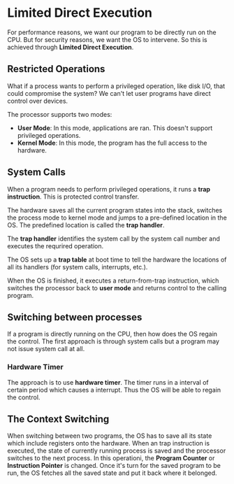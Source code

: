 # Limited Direct Execution
For performance reasons, we want our program to be directly run on the CPU. But for security reasons, we want the OS to intervene. So this is achieved through **Limited Direct Execution**.

## Restricted Operations
What if a process wants to perform a privileged operation, like disk I/O, that could compromise the system? We can't let user programs have direct control over devices.

The processor supports two modes:
- **User Mode**: In this mode, applications are ran. This doesn't support privileged operations.
- **Kernel Mode**: In this mode, the program has the full access to the hardware.

## System Calls
When a program needs to perform privileged operations, it runs a **trap instruction**. This is protected control transfer. 

The hardware saves all the current program states into the stack, switches the process mode to kernel mode and jumps to a pre-defined location in the OS. The predefined location is called the **trap handler**. 

The **trap handler** identifies the system call by the system call number and executes the requrired operation.

The OS sets up a **trap table** at boot time to tell the hardware the locations of all its handlers (for system calls, interrupts, etc.). 

When the OS is finished, it executes a return-from-trap instruction, which switches the processor back to **user mode** and returns control to the calling program.


## Switching between processes
If a program is directly running on the CPU, then how does the OS regain the control. The first approach is through system calls but a program may not issue system call at all.

### Hardware Timer
The approach is to use **hardware timer**. The timer runs in a interval of certain period which causes a interrupt. Thus the OS will be able to regain the control. 


## The Context Switching
When switching between two programs, the OS has to save all its state which include registers onto the hardware. When an trap instruction is executed, the state of currently running process is saved and the processor switches to the next process. In this operationi, the **Program Counter** or **Instruction Pointer** is changed. Once it's turn for the saved program to be run, the OS fetches all the saved state and put it back where it belonged.
